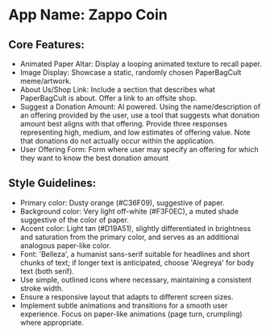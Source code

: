 # **App Name**: Zappo Coin

## Core Features:

- Animated Paper Altar: Display a looping animated texture to recall paper.
- Image Display: Showcase a static, randomly chosen PaperBagCult meme/artwork.
- About Us/Shop Link: Include a section that describes what PaperBagCult is about. Offer a link to an offsite shop.
- Suggest a Donation Amount: AI powered. Using the name/description of an offering provided by the user, use a tool that suggests what donation amount best aligns with that offering. Provide three responses representing high, medium, and low estimates of offering value. Note that donations do not actually occur within the application.
- User Offering Form: Form where user may specify an offering for which they want to know the best donation amount

## Style Guidelines:

- Primary color: Dusty orange (#C36F09), suggestive of paper.
- Background color: Very light off-white (#F3F0EC), a muted shade suggestive of the color of paper.
- Accent color: Light tan (#D19A51), slightly differentiated in brightness and saturation from the primary color, and serves as an additional analogous paper-like color.
- Font: 'Belleza', a humanist sans-serif suitable for headlines and short chunks of text; if longer text is anticipated, choose 'Alegreya' for body text (both serif).
- Use simple, outlined icons where necessary, maintaining a consistent stroke width.
- Ensure a responsive layout that adapts to different screen sizes.
- Implement subtle animations and transitions for a smooth user experience. Focus on paper-like animations (page turn, crumpling) where appropriate.